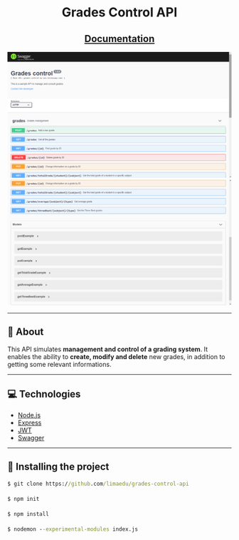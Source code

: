 <h1 align = 'center'> Grades Control API</h1>

<h2 align = 'center'>
<a href="https://grades-control-my-api.herokuapp.com/grades-control-api/doc/">Documentation</a>
</h2>
<p float="left">
  <img src="./screenshot1.png"/>
  <img src="./screenshot2.png"/>
</p>

---

## 📗 About

This API simulates **management and control of a grading system**. It enables the ability to **create, modify and delete** new grades, in addition to getting some relevant informations.

---

## 💻 Technologies

- [Node.js](https://nodejs.org/en/docs/)
- [Express](http://expressjs.com/en/api.html)
- [JWT](https://jwt.io/introduction/)
- [Swagger](https://swagger.io/docs/)

---

## 📁 Installing the project

```cmd
$ git clone https://github.com/limaedu/grades-control-api

$ npm init

$ npm install

$ nodemon --experimental-modules index.js
```
